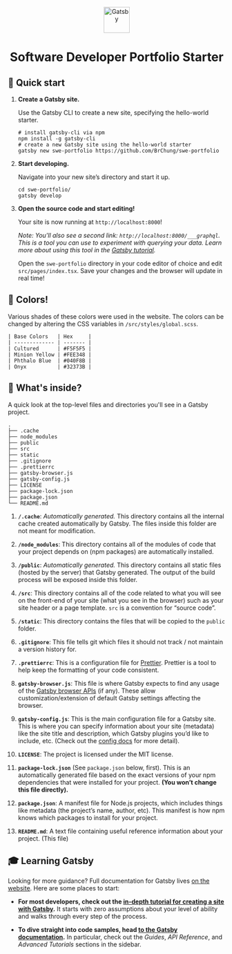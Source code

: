 <p align="center">
  <a href="https://www.gatsbyjs.com">
    <img alt="Gatsby" src="https://www.gatsbyjs.com/Gatsby-Monogram.svg" width="60" />
  </a>
</p>
<h1 align="center">
  Software Developer Portfolio Starter
</h1>

## 🚀 Quick start

1.  **Create a Gatsby site.**

    Use the Gatsby CLI to create a new site, specifying the hello-world starter.

    ```shell
    # install gatsby-cli via npm
    npm install -g gatsby-cli
    # create a new Gatsby site using the hello-world starter
    gatsby new swe-portfolio https://github.com/BrChung/swe-portfolio
    ```

1.  **Start developing.**

    Navigate into your new site’s directory and start it up.

    ```shell
    cd swe-portfolio/
    gatsby develop
    ```

1.  **Open the source code and start editing!**

    Your site is now running at `http://localhost:8000`!

    _Note: You'll also see a second link: _`http://localhost:8000/___graphql`_. This is a tool you can use to experiment with querying your data. Learn more about using this tool in the [Gatsby tutorial](https://www.gatsbyjs.com/tutorial/part-five/#introducing-graphiql)._

    Open the `swe-portfolio` directory in your code editor of choice and edit `src/pages/index.tsx`. Save your changes and the browser will update in real time!

## 🎨 Colors!

Various shades of these colors were used in the website. The colors can be changed by altering the CSS variables in `/src/styles/global.scss`.

    | Base Colors   | Hex     |
    | ------------- | ------- |
    | Cultured      | #F5F5F5 |
    | Minion Yellow | #FEE348 |
    | Phthalo Blue  | #040F8B |
    | Onyx          | #32373B |

## 🧐 What's inside?

A quick look at the top-level files and directories you'll see in a Gatsby project.

    .
    ├── .cache
    ├── node_modules
    ├── public
    ├── src
    ├── static
    ├── .gitignore
    ├── .prettierrc
    ├── gatsby-browser.js
    ├── gatsby-config.js
    ├── LICENSE
    ├── package-lock.json
    ├── package.json
    └── README.md

1.  **`/.cache`**: _Automatically generated._ This directory contains all the internal cache created automatically by Gatsby. The files inside this folder are not meant for modification.

2.  **`/node_modules`**: This directory contains all of the modules of code that your project depends on (npm packages) are automatically installed.

3.  **`/public`**: _Automatically generated._ This directory contains all static files (hosted by the server) that Gatsby generated. The output of the build process will be exposed inside this folder.

4.  **`/src`**: This directory contains all of the code related to what you will see on the front-end of your site (what you see in the browser) such as your site header or a page template. `src` is a convention for “source code”.

5.  **`/static`**: This directory contains the files that will be copied to the `public` folder.

6.  **`.gitignore`**: This file tells git which files it should not track / not maintain a version history for.

7.  **`.prettierrc`**: This is a configuration file for [Prettier](https://prettier.io/). Prettier is a tool to help keep the formatting of your code consistent.

8.  **`gatsby-browser.js`**: This file is where Gatsby expects to find any usage of the [Gatsby browser APIs](https://www.gatsbyjs.org/docs/browser-apis/) (if any). These allow customization/extension of default Gatsby settings affecting the browser.

9.  **`gatsby-config.js`**: This is the main configuration file for a Gatsby site. This is where you can specify information about your site (metadata) like the site title and description, which Gatsby plugins you’d like to include, etc. (Check out the [config docs](https://www.gatsbyjs.org/docs/gatsby-config/) for more detail).

10. **`LICENSE`**: The project is licensed under the MIT license.

11. **`package-lock.json`** (See `package.json` below, first). This is an automatically generated file based on the exact versions of your npm dependencies that were installed for your project. **(You won’t change this file directly).**

12. **`package.json`**: A manifest file for Node.js projects, which includes things like metadata (the project’s name, author, etc). This manifest is how npm knows which packages to install for your project.

13. **`README.md`**: A text file containing useful reference information about your project. (This file)

## 🎓 Learning Gatsby

Looking for more guidance? Full documentation for Gatsby lives [on the website](https://www.gatsbyjs.org/). Here are some places to start:

- **For most developers, check out the [in-depth tutorial for creating a site with Gatsby](https://www.gatsbyjs.org/tutorial/).** It starts with zero assumptions about your level of ability and walks through every step of the process.

- **To dive straight into code samples, head [to the Gatsby documentation](https://www.gatsbyjs.org/docs/).** In particular, check out the _Guides_, _API Reference_, and _Advanced Tutorials_ sections in the sidebar.
